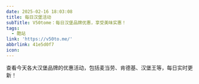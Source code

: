 ```yaml
---
date: 2025-02-16 18:03:08
title: 每日汉堡活动
subTitle: V50tome：每日汉堡品牌优惠，享受美味实惠！
tags:
  - 酷站
link: 'https://v50to.me/'
abbrlink: 41e5d0f7
icon:
---
```


查看今天各大汉堡品牌的优惠活动，包括麦当劳、肯德基、汉堡王等，每日实时更新！